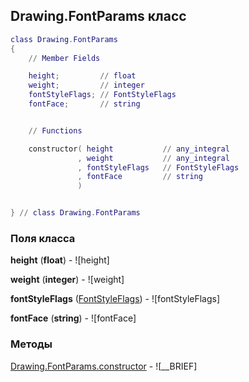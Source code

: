 ## Drawing.FontParams класс


```lua
class Drawing.FontParams
{
    // Member Fields

    height;         // float
    weight;         // integer
    fontStyleFlags; // FontStyleFlags
    fontFace;       // string


    // Functions

    constructor( height           // any_integral
               , weight           // any_integral
               , fontStyleFlags   // FontStyleFlags
               , fontFace         // string
               )


} // class Drawing.FontParams
```



### Поля класса

**height** (**float**) - ![height]

**weight** (**integer**) - ![weight]

**fontStyleFlags** ([FontStyleFlags](../FontStyleFlags.md)) - ![fontStyleFlags]

**fontFace** (**string**) - ![fontFace]


### Методы


[Drawing.FontParams.constructor](../Drawing/FontParams/constructor.md) - ![__BRIEF]



